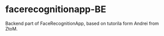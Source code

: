 # facerecognitionapp-BE
Backend part of FaceRecognitionApp, based on tutorila form Andrei from ZtoM.
